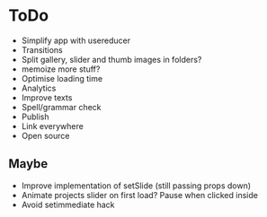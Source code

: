 # ToDo

- Simplify app with usereducer
- Transitions
- Split gallery, slider and thumb images in folders?
- memoize more stuff?
- Optimise loading time
- Analytics
- Improve texts
- Spell/grammar check
- Publish
- Link everywhere
- Open source

## Maybe

- Improve implementation of setSlide (still passing props down)
- Animate projects slider on first load? Pause when clicked inside
- Avoid setimmediate hack
